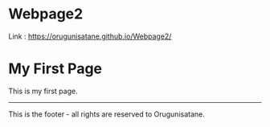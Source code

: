 # Webpage2

Link : https://orugunisatane.github.io/Webpage2/

<html>
    <head>
    </head>
    <body>
        <h1>My First Page</h1>
        <p>This is my first page.</p>
        <hr>
        <p>This is the footer - all rights are reserved to Orugunisatane.</p>
    </body>
</html>
